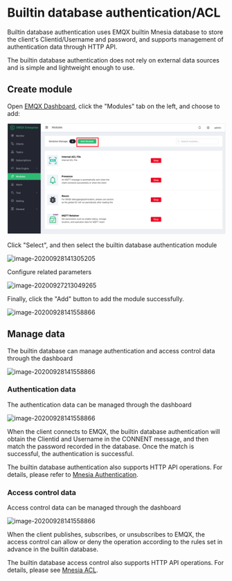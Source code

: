 # Builtin database authentication/ACL

Builtin database authentication uses EMQX builtin Mnesia database to store the client's Clientid/Username and password, and supports management of authentication data through HTTP API.

The builtin database authentication does not rely on external data sources and is simple and lightweight enough to use.

## Create module

Open [EMQX Dashboard](http://127.0.0.1:18083/#/modules), click the "Modules" tab on the left, and choose to add:

![image-20200928161310952](./assets/modules.png)

Click "Select", and then select the builtin database authentication module

![image-20200928141305205](./assets/auth_mnesia_1.png)

Configure related parameters

![image-20200927213049265](./assets/auth_mnesia_2.png)

Finally, click the "Add" button to add the module successfully.

![image-20200928141558866](./assets/auth_mnesia_3.png)

## Manage data

The builtin database can manage authentication and access control data through the dashboard

![image-20200928141558866](./assets/auth_mnesia_4.png)

### Authentication data

The authentication data can be managed through the dashboard

![image-20200928141558866](./assets/auth_mnesia_5.png)

When the client connects to EMQX, the builtin database authentication will obtain the Clientid and Username in the CONNENT message, and then match the password recorded in the database. Once the match is successful, the authentication is successful.

The builtin database authentication also supports HTTP API operations. For details, please refer to [Mnesia Authentication](https://docs.emqx.io/en/broker/latest/advanced/auth-mnesia.html).

### Access control data

Access control data can be managed through the dashboard

![image-20200928141558866](./assets/auth_mnesia_6.png)

When the client publishes, subscribes, or unsubscribes to EMQX, the access control can allow or deny the operation according to the rules set in advance in the builtin database.

The builtin database access control also supports HTTP API operations. For details, please see [Mnesia ACL](https://docs.emqx.io/en/broker/latest/advanced/acl-mnesia.html).